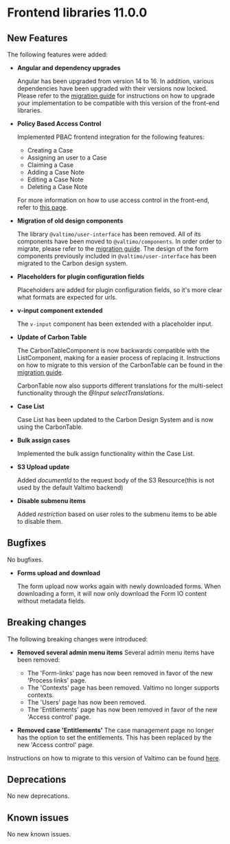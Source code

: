 # Frontend libraries 11.0.0

## New Features

The following features were added:

* **Angular and dependency upgrades**

  Angular has been upgraded from version 14 to 16. In addition, various dependencies have been upgraded with their
  versions now locked. Please refer to the [migration guide](./migration.md) for instructions on how to upgrade your
  implementation to be compatible with this version of the front-end libraries.

* **Policy Based Access Control**
  
  Implemented PBAC frontend integration for the following features:
  - Creating a Case
  - Assigning an user to a Case
  - Claiming a Case
  - Adding a Case Note
  - Editing a Case Note
  - Deleting a Case Note

  For more information on how to use access control in the front-end, refer to [this page](/using-valtimo/access-control/frontend-access-control.md).

* **Migration of old design components**

  The library `@valtimo/user-interface` has been removed. All of its components have been moved to `@valtimo/components`.
  In order order to migrate, please refer to the [migration guide](./migration.md). The design of the form components
  previously included in `@valtimo/user-interface` has been migrated to the Carbon design system.

* **Placeholders for plugin configuration fields**

  Placeholders are added for plugin configuration fields, so it's more clear what formats are expected for urls.

* **v-input component extended**

  The `v-input` component has been extended with a placeholder input.

* **Update of Carbon Table**

  The CarbonTableComponent is now backwards compatible with the ListComponent, making for a easier process of replacing it. Instructions on how to migrate to this version of the CarbonTable can be found in the [migration guide](./migration.md).

  CarbonTable now also supports different translations for the multi-select functionality through the *@Input selectTranslations*.

* **Case List**

  Case List has been updated to the Carbon Design System and is now using the CarbonTable.

* **Bulk assign cases**

  Implemented the bulk assign functionality within the Case List.

* **S3 Upload update**

  Added *documentId* to the request body of the S3 Resource(this is not used by the default Valtimo backend)
  
* **Disable submenu items**

  Added *restriction* based on user roles to the submenu items to be able to disable them.

## Bugfixes

No bugfixes.

* **Forms upload and download**

  The form upload now works again with newly downloaded forms. When downloading a form, it will now only download the
  Form IO content without metadata fields.

## Breaking changes

The following breaking changes were introduced:

* **Removed several admin menu items**
  Several admin menu items have been removed:
  - The 'Form-links' page has now been removed in favor of the new 'Process links' page.
  - The 'Contexts' page has been removed. Valtimo no longer supports contexts.
  - The 'Users' page has now been removed.
  - The 'Entitlements' page has now been removed in favor of the new 'Access control' page.

* **Removed case 'Entitlements'**
  The case management page no longer has the option to set the entitlements. This has been replaced by the new 'Access
  control' page.

Instructions on how to migrate to this version of Valtimo can be found [here](migration.md).

## Deprecations

No new deprecations.

## Known issues

No new known issues.
